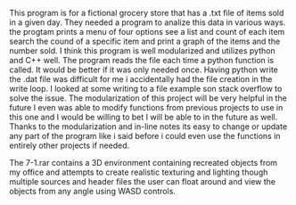 This program is for a fictional grocery store that has a .txt file of items sold in a given day. They needed a program to analize this data in various ways.
the progtam prints a menu of four options see a list and count of each item search the cound of a specific item and print a graph of the items and the number sold.
I think this program is well modularized and utilizes python and C++ well.
The program reads the file each time a python function is called. It would be better if it was only needed once.
Having python write the .dat file was difficult for me i accidentally had the file creation in the write loop. I looked at some writing to a file example son stack overflow to solve the issue.
The modularization of this project will be very helpful in the future I even was able to modify functions from previous projects to use in this one and I would be willing to bet I will be able to in the future as well. 
Thanks to the modularization and in-line notes its easy to change or update any part of the program like i said before i could even use the functions in entirely other projects if needed.


The 7-1.rar contains a 3D environment containing recreated objects from my office and attempts to create realistic texturing and lighting though multiple sources and header files the user can float around and view the objects from any angle using WASD controls.

